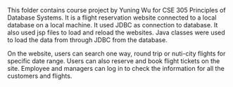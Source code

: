  This folder contains course project by Yuning Wu for CSE 305 Principles of Database Systems. It is a flight reservation website connected
to a local database on a local machine. It used JDBC as connection to database. It also used jsp files to load and reload the websites. 
Java classes were used to load the data from through JDBC from the database.

On the website, users can search one way, round trip or nuti-city flights for specific date range. Users can also reserve and book flight tickets on the site. Employee and managers can log in to check the information for all the customers and flights. 
